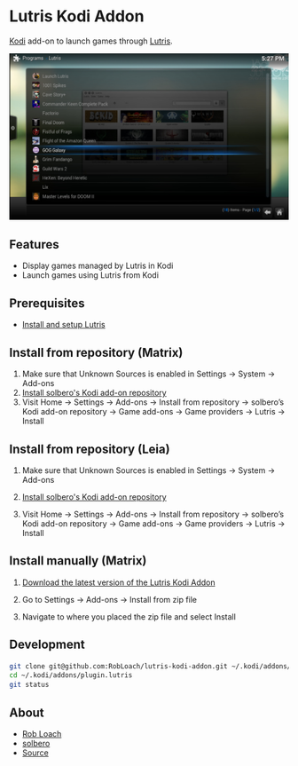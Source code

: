 # Lutris Kodi Addon

[Kodi](http://kodi.tv) add-on to launch games through [Lutris](http://lutris.net).

![Lutris Kodi Addon Screenshot](resources/screenshot.jpg "Lutris Kodi Addon")

## Features

- Display games managed by Lutris in Kodi
- Launch games using Lutris from Kodi

## Prerequisites

- [Install and setup Lutris](https://lutris.net/downloads/)

## Install from repository (Matrix)

1. Make sure that Unknown Sources is enabled in Settings → System → Add-ons
1. [Install solbero's Kodi add-on repository](https://github.com/solbero/repository.solbero.matrix/blob/master/README.md)
1. Visit Home → Settings → Add-ons → Install from repository → solbero’s Kodi add-on repository → Game add-ons → Game providers → Lutris → Install

## Install from repository (Leia)

1. Make sure that Unknown Sources is enabled in Settings → System → Add-ons

1. [Install solbero's Kodi add-on repository](https://github.com/solbero/repository.solbero/blob/master/README.md)

1. Visit Home → Settings → Add-ons → Install from repository → solbero’s Kodi add-on repository → Game add-ons → Game providers → Lutris → Install

##

## Install manually (Matrix)

1. [Download the latest version of the Lutris Kodi Addon](https://github.com/RobLoach/lutris-kodi-addon/releases/latest)

1. Go to Settings → Add-ons → Install from zip file

1. Navigate to where you placed the zip file and select Install

## Development

```bash
git clone git@github.com:RobLoach/lutris-kodi-addon.git ~/.kodi/addons/plugin.lutris
cd ~/.kodi/addons/plugin.lutris
git status
```

## About

- [Rob Loach](http://github.com/RobLoach)
- [solbero](https://github.com/solbero)
- [Source](https://github.com/RobLoach/lutris-kodi-addon)
